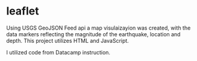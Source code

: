 # leaflet

Using USGS GeoJSON Feed api a map visulaizayion was created, with the data markers reflecting the magnitude of the earthquake, location and depth.
This project utilizes HTML and JavaScript.


I utilized code from Datacamp instruction.
